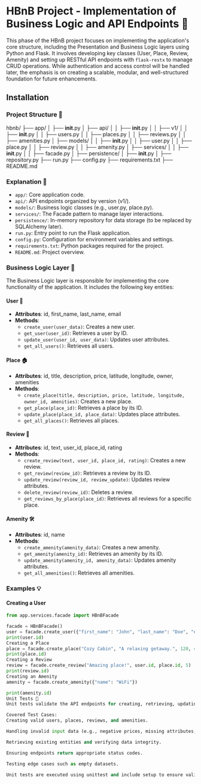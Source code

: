 # HBnB Project - Implementation of Business Logic and API Endpoints 🚀

This phase of the HBnB project focuses on implementing the application's core structure, including the Presentation and Business Logic layers using Python and Flask. It involves developing key classes (User, Place, Review, Amenity) and setting up RESTful API endpoints with `flask-restx` to manage CRUD operations. While authentication and access control will be handled later, the emphasis is on creating a scalable, modular, and well-structured foundation for future enhancements.

## Installation

### Project Structure 📂

hbnb/
├── app/
│   ├── __init__.py
│   ├── api/
│   │   ├── __init__.py
│   │   ├── v1/
│   │       ├── __init__.py
│   │       ├── users.py
│   │       ├── places.py
│   │       ├── reviews.py
│   │       ├── amenities.py
│   ├── models/
│   │   ├── __init__.py
│   │   ├── user.py
│   │   ├── place.py
│   │   ├── review.py
│   │   ├── amenity.py
│   ├── services/
│   │   ├── __init__.py
│   │   ├── facade.py
│   ├── persistence/
│       ├── __init__.py
│       ├── repository.py
├── run.py
├── config.py
├── requirements.txt
├── README.md

### Explanation 📝
- `app/`: Core application code.
- `api/`: API endpoints organized by version (v1/).
- `models/`: Business logic classes (e.g., user.py, place.py).
- `services/`: The Facade pattern to manage layer interactions.
- `persistence/`: In-memory repository for data storage (to be replaced by SQLAlchemy later).
- `run.py`: Entry point to run the Flask application.
- `config.py`: Configuration for environment variables and settings.
- `requirements.txt`: Python packages required for the project.
- `README.md`: Project overview.

### Business Logic Layer 🧠
The Business Logic layer is responsible for implementing the core functionality of the application. It includes the following key entities:

#### User 👤
- **Attributes**: id, first_name, last_name, email
- **Methods**:
  - `create_user(user_data)`: Creates a new user.
  - `get_user(user_id)`: Retrieves a user by ID.
  - `update_user(user_id, user_data)`: Updates user attributes.
  - `get_all_users()`: Retrieves all users.

#### Place 🏠
- **Attributes**: id, title, description, price, latitude, longitude, owner, amenities
- **Methods**:
  - `create_place(title, description, price, latitude, longitude, owner_id, amenities)`: Creates a new place.
  - `get_place(place_id)`: Retrieves a place by its ID.
  - `update_place(place_id, place_data)`: Updates place attributes.
  - `get_all_places()`: Retrieves all places.

#### Review 📝
- **Attributes**: id, text, user_id, place_id, rating
- **Methods**:
  - `create_review(text, user_id, place_id, rating)`: Creates a new review.
  - `get_review(review_id)`: Retrieves a review by its ID.
  - `update_review(review_id, review_update)`: Updates review attributes.
  - `delete_review(review_id)`: Deletes a review.
  - `get_reviews_by_place(place_id)`: Retrieves all reviews for a specific place.

#### Amenity 🛠️
- **Attributes**: id, name
- **Methods**:
  - `create_amenity(amenity_data)`: Creates a new amenity.
  - `get_amenity(amenity_id)`: Retrieves an amenity by its ID.
  - `update_amenity(amenity_id, amenity_data)`: Updates amenity attributes.
  - `get_all_amenities()`: Retrieves all amenities.

### Examples 💡

#### Creating a User
```python
from app.services.facade import HBnBFacade

facade = HBnBFacade()
user = facade.create_user({"first_name": "John", "last_name": "Doe", "email": "john@example.com"})
print(user.id)
Creating a Place
place = facade.create_place("Cozy Cabin", "A relaxing getaway.", 120, 45.67, -123.45, user.id, [])
print(place.id)
Creating a Review
review = facade.create_review("Amazing place!", user.id, place.id, 5)
print(review.id)
Creating an Amenity
amenity = facade.create_amenity({"name": "WiFi"})

print(amenity.id)
Unit Tests 🧪
Unit tests validate the API endpoints for creating, retrieving, updating, and deleting users, places, amenities, and reviews.

Covered Test Cases:
Creating valid users, places, reviews, and amenities.

Handling invalid input data (e.g., negative prices, missing attributes, incorrect types).

Retrieving existing entities and verifying data integrity.

Ensuring endpoints return appropriate status codes.

Testing edge cases such as empty datasets.

Unit tests are executed using unittest and include setup to ensure valid test data is created before running the cases. Errors are logged with clear messages for debugging.


